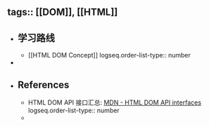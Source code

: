 tags:: [[DOM]], [[HTML]]
---

- ## 学习路线
	- [[HTML DOM Concept]]
	  logseq.order-list-type:: number
-
- ## References
	- HTML DOM API 接口汇总: [MDN - HTML DOM API interfaces](https://developer.mozilla.org/en-US/docs/Web/API/HTML_DOM_API)
	  logseq.order-list-type:: number
	-